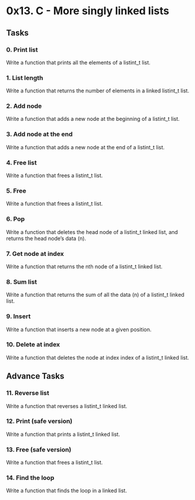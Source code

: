 # 0x13. C - More singly linked lists

## Tasks

### 0. Print list
Write a function that prints all the elements of a listint_t list.

### 1. List length
Write a function that returns the number of elements in a linked listint_t list.

### 2. Add node
Write a function that adds a new node at the beginning of a listint_t list.

### 3. Add node at the end
Write a function that adds a new node at the end of a listint_t list.

### 4. Free list
Write a function that frees a listint_t list.

### 5. Free
Write a function that frees a listint_t list.

### 6. Pop
Write a function that deletes the head node of a listint_t linked list, and returns the head node’s data (n).

### 7. Get node at index
Write a function that returns the nth node of a listint_t linked list.

### 8. Sum list
Write a function that returns the sum of all the data (n) of a listint_t linked list.

### 9. Insert
Write a function that inserts a new node at a given position.

### 10. Delete at index
Write a function that deletes the node at index index of a listint_t linked list.

## Advance Tasks

### 11. Reverse list
Write a function that reverses a listint_t linked list.

### 12. Print (safe version)
Write a function that prints a listint_t linked list.

### 13. Free (safe version)
Write a function that frees a listint_t list.

### 14. Find the loop
Write a function that finds the loop in a linked list.
